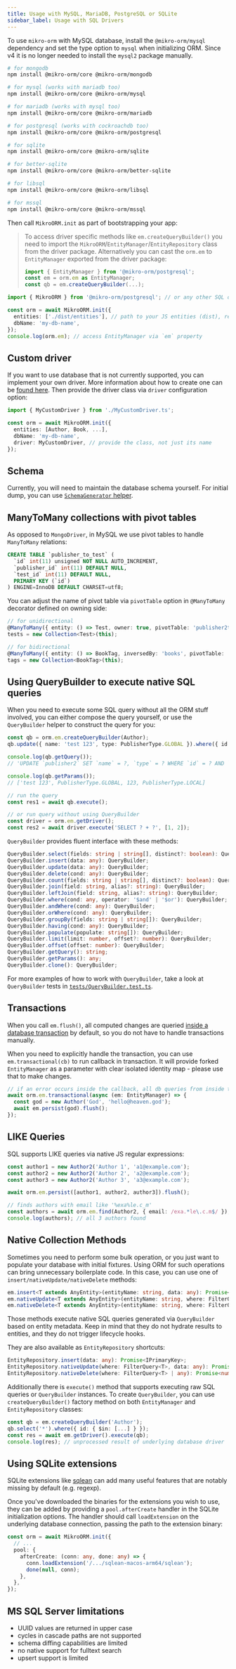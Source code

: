 ```yaml
---
title: Usage with MySQL, MariaDB, PostgreSQL or SQLite
sidebar_label: Usage with SQL Drivers
---
```


To use `mikro-orm` with MySQL database, install the `@mikro-orm/mysql` dependency and set the type option to `mysql` when initializing ORM. Since v4 it is no longer needed to install the `mysql2` package manually.

```bash npm2yarn
# for mongodb
npm install @mikro-orm/core @mikro-orm/mongodb

# for mysql (works with mariadb too)
npm install @mikro-orm/core @mikro-orm/mysql

# for mariadb (works with mysql too)
npm install @mikro-orm/core @mikro-orm/mariadb

# for postgresql (works with cockroachdb too)
npm install @mikro-orm/core @mikro-orm/postgresql

# for sqlite
npm install @mikro-orm/core @mikro-orm/sqlite

# for better-sqlite
npm install @mikro-orm/core @mikro-orm/better-sqlite

# for libsql
npm install @mikro-orm/core @mikro-orm/libsql

# for mssql
npm install @mikro-orm/core @mikro-orm/mssql
```

Then call `MikroORM.init` as part of bootstrapping your app:

> To access driver specific methods like `em.createQueryBuilder()` you need to import the `MikroORM`/`EntityManager`/`EntityRepository` class from the driver package. Alternatively you can cast the `orm.em` to `EntityManager` exported from the driver package:
>
> ```ts
> import { EntityManager } from '@mikro-orm/postgresql';
> const em = orm.em as EntityManager;
> const qb = em.createQueryBuilder(...);
> ```

```ts
import { MikroORM } from '@mikro-orm/postgresql'; // or any other SQL driver package

const orm = await MikroORM.init({
  entities: ['./dist/entities'], // path to your JS entities (dist), relative to `baseDir`
  dbName: 'my-db-name',
});
console.log(orm.em); // access EntityManager via `em` property
```

## Custom driver

If you want to use database that is not currently supported, you can implement your own driver. More information about how to create one can be [found here](./custom-driver.md). Then provide the driver class via `driver` configuration option:

```ts
import { MyCustomDriver } from './MyCustomDriver.ts';

const orm = await MikroORM.init({
  entities: [Author, Book, ...],
  dbName: 'my-db-name',
  driver: MyCustomDriver, // provide the class, not just its name
});
```

## Schema

Currently, you will need to maintain the database schema yourself. For initial dump, you can use [`SchemaGenerator` helper](schema-generator.md).

## ManyToMany collections with pivot tables

As opposed to `MongoDriver`, in MySQL we use pivot tables to handle `ManyToMany` relations:

```sql
CREATE TABLE `publisher_to_test` (
  `id` int(11) unsigned NOT NULL AUTO_INCREMENT,
  `publisher_id` int(11) DEFAULT NULL,
  `test_id` int(11) DEFAULT NULL,
  PRIMARY KEY (`id`)
) ENGINE=InnoDB DEFAULT CHARSET=utf8;
```

You can adjust the name of pivot table via `pivotTable` option in `@ManyToMany` decorator defined on owning side:

```ts
// for unidirectional
@ManyToMany({ entity: () => Test, owner: true, pivotTable: 'publisher2test' })
tests = new Collection<Test>(this);

// for bidirectional
@ManyToMany({ entity: () => BookTag, inversedBy: 'books', pivotTable: 'book2tag' })
tags = new Collection<BookTag>(this);
```

## Using QueryBuilder to execute native SQL queries

When you need to execute some SQL query without all the ORM stuff involved, you can either compose the query yourself, or use the `QueryBuilder` helper to construct the query for you:

```ts
const qb = orm.em.createQueryBuilder(Author);
qb.update({ name: 'test 123', type: PublisherType.GLOBAL }).where({ id: 123, type: PublisherType.LOCAL });

console.log(qb.getQuery());
// 'UPDATE `publisher2` SET `name` = ?, `type` = ? WHERE `id` = ? AND `type` = ?'

console.log(qb.getParams());
// ['test 123', PublisherType.GLOBAL, 123, PublisherType.LOCAL]

// run the query
const res1 = await qb.execute();

// or run query without using QueryBuilder
const driver = orm.em.getDriver();
const res2 = await driver.execute('SELECT ? + ?', [1, 2]);
```

`QueryBuilder` provides fluent interface with these methods:

```ts
QueryBuilder.select(fields: string | string[], distinct?: boolean): QueryBuilder;
QueryBuilder.insert(data: any): QueryBuilder;
QueryBuilder.update(data: any): QueryBuilder;
QueryBuilder.delete(cond: any): QueryBuilder;
QueryBuilder.count(fields: string | string[], distinct?: boolean): QueryBuilder;
QueryBuilder.join(field: string, alias?: string): QueryBuilder;
QueryBuilder.leftJoin(field: string, alias?: string): QueryBuilder;
QueryBuilder.where(cond: any, operator: '$and' | '$or'): QueryBuilder;
QueryBuilder.andWhere(cond: any): QueryBuilder;
QueryBuilder.orWhere(cond: any): QueryBuilder;
QueryBuilder.groupBy(fields: string | string[]): QueryBuilder;
QueryBuilder.having(cond: any): QueryBuilder;
QueryBuilder.populate(populate: string[]): QueryBuilder;
QueryBuilder.limit(limit: number, offset?: number): QueryBuilder;
QueryBuilder.offset(offset: number): QueryBuilder;
QueryBuilder.getQuery(): string;
QueryBuilder.getParams(): any;
QueryBuilder.clone(): QueryBuilder;
```

For more examples of how to work with `QueryBuilder`, take a look at `QueryBuilder` tests in [`tests/QueryBuilder.test.ts`](https://github.com/mikro-orm/mikro-orm/blob/master/tests/QueryBuilder.test.ts).

## Transactions

When you call `em.flush()`, all computed changes are queried [inside a database transaction](./unit-of-work.md) by default, so you do not have to handle transactions manually.

When you need to explicitly handle the transaction, you can use `em.transactional(cb)` to run callback in transaction. It will provide forked `EntityManager` as a parameter with clear isolated identity map - please use that to make changes.

```ts
// if an error occurs inside the callback, all db queries from inside the callback will be rolled back
await orm.em.transactional(async (em: EntityManager) => {
  const god = new Author('God', 'hello@heaven.god');
  await em.persist(god).flush();
});
```

## LIKE Queries

SQL supports LIKE queries via native JS regular expressions:

```ts
const author1 = new Author2('Author 1', 'a1@example.com');
const author2 = new Author2('Author 2', 'a2@example.com');
const author3 = new Author2('Author 3', 'a3@example.com');

await orm.em.persist([author1, author2, author3]).flush();

// finds authors with email like '%exa%le.c_m'
const authors = await orm.em.find(Author2, { email: /exa.*le\.c.m$/ });
console.log(authors); // all 3 authors found
```

## Native Collection Methods

Sometimes you need to perform some bulk operation, or you just want to populate your database with initial fixtures. Using ORM for such operations can bring unnecessary boilerplate code. In this case, you can use one of `insert/nativeUpdate/nativeDelete` methods:

```ts
em.insert<T extends AnyEntity>(entityName: string, data: any): Promise<IPrimaryKey>;
em.nativeUpdate<T extends AnyEntity>(entityName: string, where: FilterQuery<T>, data: any): Promise<number>;
em.nativeDelete<T extends AnyEntity>(entityName: string, where: FilterQuery<T> | any): Promise<number>;
```

Those methods execute native SQL queries generated via `QueryBuilder` based on entity metadata. Keep in mind that they do not hydrate results to entities, and they do not trigger lifecycle hooks.

They are also available as `EntityRepository` shortcuts:

```ts
EntityRepository.insert(data: any): Promise<IPrimaryKey>;
EntityRepository.nativeUpdate(where: FilterQuery<T>, data: any): Promise<number>;
EntityRepository.nativeDelete(where: FilterQuery<T> | any): Promise<number>;
```

Additionally there is `execute()` method that supports executing raw SQL queries or `QueryBuilder` instances. To create `QueryBuilder`, you can use `createQueryBuilder()` factory method on both `EntityManager` and `EntityRepository` classes:

```ts
const qb = em.createQueryBuilder('Author');
qb.select('*').where({ id: { $in: [...] } });
const res = await em.getDriver().execute(qb);
console.log(res); // unprocessed result of underlying database driver
```

## Using SQLite extensions

SQLite extensions like [sqlean](https://github.com/nalgeon/sqlean) can add many useful features that are notably missing by default (e.g. regexp).

Once you've downloaded the binaries for the extensions you wish to use, they can be added by providing a `pool.afterCreate` handler in the SQLite initialization options. The handler should call `loadExtension` on the underlying database connection, passing the path to the extension binary:

```ts
const orm = await MikroORM.init({
  // ...
  pool: {
    afterCreate: (conn: any, done: any) => {
      conn.loadExtension('/.../sqlean-macos-arm64/sqlean');
      done(null, conn);
    },
  },
});
```

## MS SQL Server limitations

- UUID values are returned in upper case
- cycles in cascade paths are not supported
- schema diffing capabilities are limited
- no native support for fulltext search
- upsert support is limited
